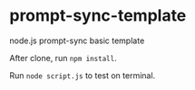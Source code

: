 # prompt-sync-template

node.js prompt-sync basic template

After clone, run `npm install`.

Run `node script.js` to test on terminal.
